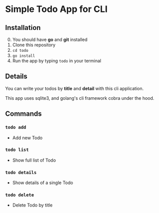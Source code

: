 # Simple Todo App for CLI

## Installation
0. You should have **go** and **git** installed
1. Clone this repository
2. `cd todo`
3. `go install`
4. Run the app by typing `todo` in your terminal

## Details

You can write your todos by **title** and **detail** with this cli application.

This app uses sqlite3, and golang's cli framework cobra under the hood.

## Commands

### `todo add`

- Add new Todo

### `todo list`

- Show full list of Todo

### `todo details`

- Show details of a single Todo

### `todo delete`

- Delete Todo by title
